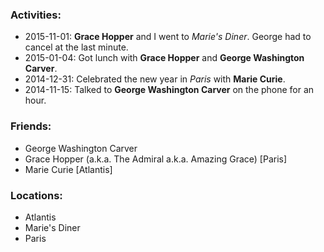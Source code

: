 ### Activities:
- 2015-11-01: **Grace Hopper** and I went to _Marie's Diner_. George had to cancel at the last minute.
- 2015-01-04: Got lunch with **Grace Hopper** and **George Washington Carver**.
- 2014-12-31: Celebrated the new year in _Paris_ with **Marie Curie**.
- 2014-11-15: Talked to **George Washington Carver** on the phone for an hour.

### Friends:
- George Washington Carver
- Grace Hopper (a.k.a. The Admiral a.k.a. Amazing Grace) [Paris]
- Marie Curie [Atlantis]

### Locations:
- Atlantis
- Marie's Diner
- Paris
